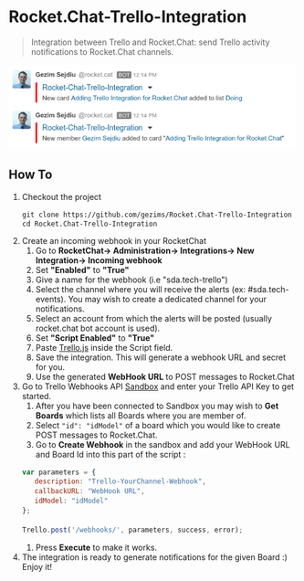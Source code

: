 # Rocket.Chat-Trello-Integration
>Integration between Trello and Rocket.Chat: send Trello activity notifications to Rocket.Chat channels.

![image](Rocket.Chat-Trello-Integration.png)

## How To
1. Checkout the project
   ```
   git clone https://github.com/gezims/Rocket.Chat-Trello-Integration
   cd Rocket.Chat-Trello-Integration
   ```
1. Create an incoming webhook in your RocketChat
   1. Go to **RocketChat-> Administration-> Integrations-> New Integration-> Incoming webhook**
   1. Set **"Enabled"** to **"True"**
   1. Give a name for the webhook (i.e "sda.tech-trello")
   1. Select the channel where you will receive the alerts (ex: #sda.tech-events). You may wish to create a dedicated channel for your notifications.
   1. Select an account from which the alerts will be posted (usually rocket.chat bot account is used).
   1. Set **"Script Enabled"** to **"True"**
   1. Paste [Trello.js](https://github.com/gezims/Rocket.Chat-Trello-Integration/blob/master/Trello.js) inside the Script field.
   1. Save the integration. This will generate a webhook URL and secret for you.
   1. Use the generated **WebHook URL** to POST messages to Rocket.Chat
1. Go to Trello Webhooks API [Sandbox](https://developers.trello.com/sandbox) and enter your Trello API Key to get started.
   1. After you have been connected to Sandbox you may wish to **Get Boards** which lists all Boards where you are member of.
   1. Select `"id": "idModel"` of a board which you would like to create POST messages to Rocket.Chat.
   1. Go to **Create Webhook** in the sandbox and add your WebHook URL and Board Id into this part of the script :
   ```javascript
   var parameters = {
      description: "Trello-YourChannel-Webhook",
      callbackURL: "WebHook URL",
      idModel: "idModel"
   };

   Trello.post('/webhooks/', parameters, success, error);
   ```
   1. Press **Execute** to make it works.
1. The integration is ready to generate notifications for the given Board :) Enjoy it!
